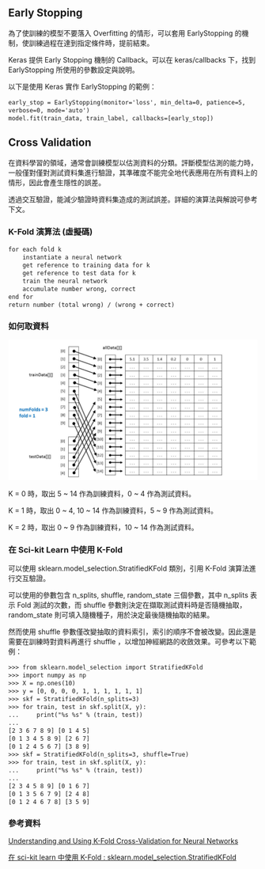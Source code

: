 ## Early Stopping

為了使訓練的模型不要落入 Overfitting 的情形，可以套用 EarlyStopping 的機制，使訓練過程在達到指定條件時，提前結束。

Keras 提供 Early Stopping 機制的 Callback。可以在 keras/callbacks 下，找到 EarlyStopping 所使用的參數設定與說明。

以下是使用 Keras 實作 EarlyStopping 的範例：

```
early_stop = EarlyStopping(monitor='loss', min_delta=0, patience=5, verbose=0, mode='auto')
model.fit(train_data, train_label, callbacks=[early_stop])
```

## Cross Validation

在資料學習的領域，通常會訓練模型以估測資料的分類。評斷模型估測的能力時，一般僅對僅對測試資料集進行驗證，其準確度不能完全地代表應用在所有資料上的情形，因此會產生隱性的誤差。

透過交互驗證，能減少驗證時資料集造成的測試誤差。詳細的演算法與解說可參考下文。

### K-Fold 演算法 (虛擬碼)

```
for each fold k
    instantiate a neural network
    get reference to training data for k
    get reference to test data for k
    train the neural network
    accumulate number wrong, correct
end for
return number (total wrong) / (wrong + correct)
```

### 如何取資料

![K-Fold 如何處理資料](img/kFold.jpg)

K = 0 時，取出 5 ~ 14 作為訓練資料，0 ~ 4 作為測試資料。

K = 1 時，取出 0 ~ 4, 10 ~ 14 作為訓練資料，5 ~ 9 作為測試資料。

K = 2 時，取出 0 ~ 9 作為訓練資料，10 ~ 14 作為測試資料。


### 在 Sci-kit Learn 中使用 K-Fold

可以使用 sklearn.model_selection.StratifiedKFold 類別，引用 K-Fold 演算法進行交互驗證。

可以使用的參數包含 n_splits, shuffle, random_state 三個參數，其中 n_splits 表示 Fold 測試的次數，而 shuffle 參數則決定在擷取測試資料時是否隨機抽取，random_state 則可填入隨機種子，用於決定最後隨機抽取的結果。

然而使用 shuffle 參數僅改變抽取的資料索引，索引的順序不會被改變。因此還是需要在訓練時對資料再進行 shuffle ，以增加神經網路的收斂效果。可參考以下範例：

```
>>> from sklearn.model_selection import StratifiedKFold
>>> import numpy as np
>>> X = np.ones(10)
>>> y = [0, 0, 0, 0, 1, 1, 1, 1, 1, 1]
>>> skf = StratifiedKFold(n_splits=3)
>>> for train, test in skf.split(X, y):
...     print("%s %s" % (train, test))
...
[2 3 6 7 8 9] [0 1 4 5]
[0 1 3 4 5 8 9] [2 6 7]
[0 1 2 4 5 6 7] [3 8 9]
>>> skf = StratifiedKFold(n_splits=3, shuffle=True)
>>> for train, test in skf.split(X, y):
...     print("%s %s" % (train, test))
...
[2 3 4 5 8 9] [0 1 6 7]
[0 1 3 5 6 7 9] [2 4 8]
[0 1 2 4 6 7 8] [3 5 9]
```

### 參考資料

[Understanding and Using K-Fold Cross-Validation for Neural Networks](https://visualstudiomagazine.com/articles/2013/10/01/understanding-and-using-kfold.aspx)

[在 sci-kit learn 中使用 K-Fold : sklearn.model_selection.StratifiedKFold](http://scikit-learn.org/stable/modules/generated/sklearn.model_selection.StratifiedKFold.html#sklearn.model_selection.StratifiedKFold)